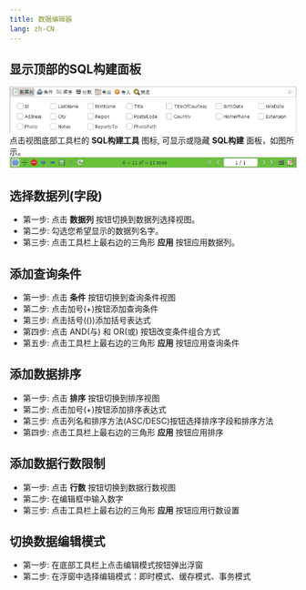 ```yaml
---
title: 数据编辑器
lang: zh-CN
---
```


## 显示顶部的SQL构建面板
![Datagrid Builder](../images/kangaroo-grid-builder.png)
点击视图底部工具栏的 __SQL构建工具__ 图标, 可显示或隐藏 __SQL构建__ 面板，如图所示。
![Datagrid toolbar](../images/kangaroo-grid-toolbar.png)

##  选择数据列(字段)
- 第一步: 点击 __数据列__ 按钮切换到数据列选择视图。
- 第二步: 勾选您希望显示的数据列名字。
- 第三步: 点击工具栏上最右边的三角形 __应用__ 按钮应用数据列。

## 添加查询条件
- 第一步: 点击 __条件__ 按钮切换到查询条件视图
- 第二步: 点击加号(+)按钮添加查询条件
- 第三步: 点击括号(())添加括号表达式
- 第四步: 点击 AND(与) 和 OR(或) 按钮改变条件组合方式
- 第五步: 点击工具栏上最右边的三角形 __应用__ 按钮应用查询条件

## 添加数据排序
- 第一步: 点击 __排序__ 按钮切换到排序视图
- 第二步: 点击加号(+)按钮添加排序表达式
- 第三步: 点击列名和排序方法(ASC/DESC)按钮选择排序字段和排序方法
- 第四步: 点击工具栏上最右边的三角形 __应用__ 按钮应用排序

## 添加数据行数限制
- 第一步: 点击 __行数__ 按钮切换到数据行数视图
- 第二步: 在编辑框中输入数字
- 第三步: 点击工具栏上最右边的三角形 __应用__ 按钮应用行数设置

## 切换数据编辑模式
- 第一步: 在底部工具栏上点击编辑模式按钮弹出浮窗
- 第二步: 在浮窗中选择编辑模式：即时模式、缓存模式、事务模式

<Vssue :issue-id="9" :title="$title" />
